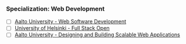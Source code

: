 ### Specialization: Web Development

- [ ] [Aalto University - Web Software Development](https://fitech101.aalto.fi/web-software-development-2-0/)
- [ ] [University of Helsinki - Full Stack Open](https://fullstackopen.com/en/)
- [ ] [Aalto University - Designing and Building Scalable Web Applications](https://fitech101.aalto.fi/designing-and-building-scalable-web-applications/)
